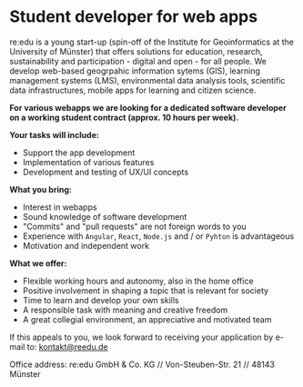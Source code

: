 # Student developer for web apps

re:edu is a young start-up (spin-off of the Institute for Geoinformatics at the University of Münster) that offers solutions for education, research, sustainability and participation - digital and open - for all people. We develop web-based geogrpahic information sytems (GIS), learning management systems (LMS), environmental data analysis tools, scientific data infrastructures, mobile apps for learning and citizen science.

**For various webapps we are looking for a dedicated software developer on a working student contract (approx. 10 hours per week).**

**Your tasks will include:**

- Support the app development
- Implementation of various features
- Development and testing of UX/UI concepts

**What you bring:**

- Interest in webapps
- Sound knowledge of software development
- "Commits" and "pull requests" are not foreign words to you
- Experience with `Angular`, `React`, `Node.js` and / or `Pyhton` is advantageous
- Motivation and independent work

**What we offer:**

- Flexible working hours and autonomy, also in the home office
- Positive involvement in shaping a topic that is relevant for society
- Time to learn and develop your own skills
- A responsible task with meaning and creative freedom
- A great collegial environment, an appreciative and motivated team

If this appeals to you, we look forward to receiving your application by e-mail to: kontakt@reedu.de

Office address:
re:edu GmbH \& Co. KG // Von-Steuben-Str. 21 // 48143 Münster
